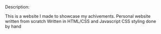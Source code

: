 Description:

This is a website I made to showcase my achivements.
Personal website written from scratch
Written in HTML/CSS and Javascript
CSS styling done by hand
